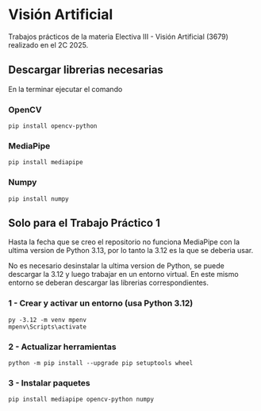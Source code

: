 # Visión Artificial
Trabajos prácticos de la materia Electiva III - Visión Artificial (3679) realizado en el 2C 2025.

## Descargar librerias necesarias 
En la terminar ejecutar el comando

### OpenCV
`pip install opencv-python`

### MediaPipe
`pip install mediapipe`

### Numpy
`pip install numpy`

## Solo para el Trabajo Práctico 1
Hasta la fecha que se creo el repositorio no funciona MediaPipe con la ultima version de Python 3.13, por lo tanto la 3.12 es la que se deberia usar.

No es necesario desinstalar la ultima version de Python, se puede descargar la 3.12 y luego trabajar en un entorno virtual. En este mismo entorno se deberan descargar las librerias correspondientes.

### 1 - Crear y activar un entorno (usa Python 3.12)
`py -3.12 -m venv mpenv`  
`mpenv\Scripts\activate`

### 2 - Actualizar herramientas
`python -m pip install --upgrade pip setuptools wheel`

### 3 - Instalar paquetes
`pip install mediapipe opencv-python numpy`

